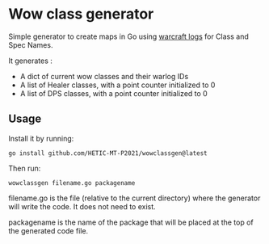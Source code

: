 # Wow class generator

Simple generator to create maps in Go using [warcraft logs](https://www.warcraftlogs.com/api/v2/client) for Class and Spec Names.

It generates :

- A dict of current wow classes and their warlog IDs
- A list of Healer classes, with a point counter initialized to 0
- A list of DPS classes, with a point counter initialized to 0

## Usage

Install it by running:

```shell
go install github.com/HETIC-MT-P2021/wowclassgen@latest
```

Then run:

```shell
wowclassgen filename.go packagename
```

filename.go is the file (relative to the current directory) where the generator will write the code.
It does not need to exist.

packagename is the name of the package that will be placed at the top of the generated code file.
